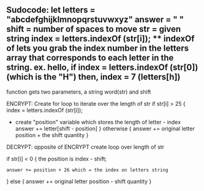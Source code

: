 Sudocode:
let letters = "abcdefghijklmnopqrstuvwxyz"
answer = " "
shift = number of spaces to move
str = given string
index = letters.indexOf (str[i]);
** indexOf of lets you grab the index number in the letters array that corresponds to each letter in the string.
ex. hello,
if index = letters.indexOf (str[0]) (which is the "H") then,
index = 7 (letters[h])
----------
function gets two parameters, a string word(str) and  shift

ENCRYPT:
Create for loop to iterate over the length of str
if str[i] > 25 {
  index = letters.indexOf (str[i]);
  * create "position" variable which stores the length of letter - index
  answer += letter[shift - position]
}
 otherwise {
   answer += original letter position + the shift quantity
 }

 DECRYPT:
 opposite of ENCRYPT
 create loop over length of str

 if str[i] < 0 {
    the position is index - shift;

    answer += position + 26 which = the index on letters string

 }
 else {
   answer += original letter position - shift quantity
 }
